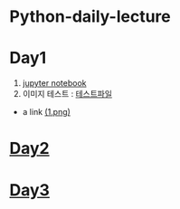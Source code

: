# Python-daily-lecture

# Day1
1. [jupyter notebook](pythondata/파이썬%20실무%20데이터/1.png)
2. 이미지 테스트 : [테스트파일](test.md)
 - a link <a href='test.md'>(1.png)

# Day2

# Day3
